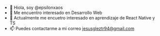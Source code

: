 - 👋 Hiola, soy @epsilonxaos
- 👀 Me encuentro interesado en Desarrollo Web
- 🌱 Actualmente me encuetro interesado en aprendizaje de React Native y TS
- 📫 Puedes contactarme a mi correo jesusgleztr94@gmail.com

<!---
epsilonxaos/epsilonxaos is a ✨ special ✨ repository because its `README.md` (this file) appears on your GitHub profile.
You can click the Preview link to take a look at your changes.
--->
